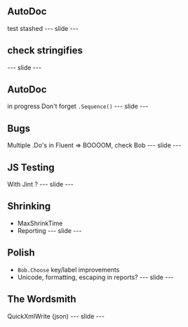## AutoDoc  
test stashed
--- slide ---
## check stringifies
--- slide ---
## AutoDoc  
in progress
Don't forget `.Sequence()`
--- slide ---
## Bugs  
Multiple .Do's in Fluent => BOOOOM, check Bob
--- slide ---
## JS Testing
With Jint ? 
--- slide ---
## Shrinking
 - MaxShrinkTime
 - Reporting
--- slide ---
## Polish
- `Bob.Choose` key/label improvements  
- Unicode, formatting, escaping in reports?
--- slide ---
## The Wordsmith
QuickXmlWrite (json)
--- slide ---